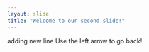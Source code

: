 ```yaml
---
layout: slide
title: "Welcome to our second slide!"
---
```

adding new line
Use the left arrow to go back!

